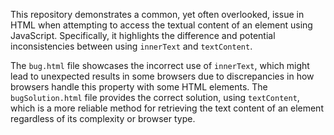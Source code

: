 This repository demonstrates a common, yet often overlooked, issue in HTML when attempting to access the textual content of an element using JavaScript. Specifically, it highlights the difference and potential inconsistencies between using `innerText` and `textContent`.

The `bug.html` file showcases the incorrect use of `innerText`, which might lead to unexpected results in some browsers due to discrepancies in how browsers handle this property with some HTML elements. The `bugSolution.html` file provides the correct solution, using `textContent`, which is a more reliable method for retrieving the text content of an element regardless of its complexity or browser type.